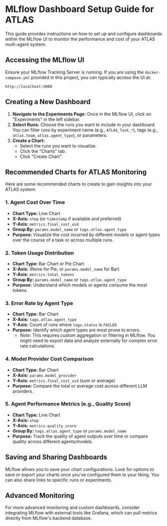 # MLflow Dashboard Setup Guide for ATLAS

This guide provides instructions on how to set up and configure dashboards within the MLflow UI to monitor the performance and cost of your ATLAS multi-agent system.

## Accessing the MLflow UI

Ensure your MLflow Tracking Server is running. If you are using the `docker-compose.yml` provided in this project, you can typically access the UI at:

`http://localhost:5000`

## Creating a New Dashboard

1.  **Navigate to the Experiments Page:** Once in the MLflow UI, click on "Experiments" in the left sidebar.
2.  **Select Runs:** Choose the runs you want to include in your dashboard. You can filter runs by experiment name (e.g., `ATLAS_Task_*`), tags (e.g., `atlas.team`, `atlas.agent_type`), or parameters.
3.  **Create a Chart:**
    *   Select the runs you want to visualize.
    *   Click the "Charts" tab.
    *   Click "Create Chart".

## Recommended Charts for ATLAS Monitoring

Here are some recommended charts to create to gain insights into your ATLAS system:

### 1. Agent Cost Over Time

*   **Chart Type:** Line Chart
*   **X-Axis:** `step` (or `timestamp` if available and preferred)
*   **Y-Axis:** `metrics.final_cost_usd`
*   **Group By:** `params.model_name` or `tags.atlas.agent_type`
*   **Purpose:** Visualize the cost incurred by different models or agent types over the course of a task or across multiple runs.

### 2. Token Usage Distribution

*   **Chart Type:** Bar Chart or Pie Chart
*   **X-Axis:** (None for Pie, or `params.model_name` for Bar)
*   **Y-Axis:** `metrics.total_tokens`
*   **Group By:** `params.model_name` or `tags.atlas.agent_type`
*   **Purpose:** Understand which models or agents consume the most tokens.

### 3. Error Rate by Agent Type

*   **Chart Type:** Bar Chart
*   **X-Axis:** `tags.atlas.agent_type`
*   **Y-Axis:** Count of runs where `tags.status` is `FAILED`
*   **Purpose:** Identify which agent types are most prone to errors.
    *   *Note:* This requires custom aggregation or filtering in MLflow. You might need to export data and analyze externally for complex error rate calculations.

### 4. Model Provider Cost Comparison

*   **Chart Type:** Bar Chart
*   **X-Axis:** `params.model_provider`
*   **Y-Axis:** `metrics.final_cost_usd` (sum or average)
*   **Purpose:** Compare the total or average cost across different LLM providers.

### 5. Agent Performance Metrics (e.g., Quality Score)

*   **Chart Type:** Line Chart
*   **X-Axis:** `step`
*   **Y-Axis:** `metrics.quality_score`
*   **Group By:** `tags.atlas.agent_type` or `params.model_name`
*   **Purpose:** Track the quality of agent outputs over time or compare quality across different agents/models.

## Saving and Sharing Dashboards

MLflow allows you to save your chart configurations. Look for options to save or export your charts once you've configured them to your liking. You can also share links to specific runs or experiments.

## Advanced Monitoring

For more advanced monitoring and custom dashboards, consider integrating MLflow with external tools like Grafana, which can pull metrics directly from MLflow's backend database.